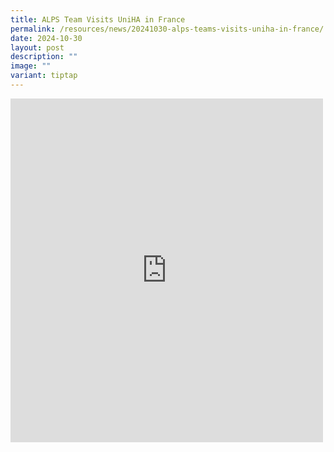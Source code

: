 ```yaml
---
title: ALPS Team Visits UniHA in France
permalink: /resources/news/20241030-alps-teams-visits-uniha-in-france/
date: 2024-10-30
layout: post
description: ""
image: ""
variant: tiptap
---
```

<div class="iframe-wrapper">
<iframe style="border:none;overflow:hidden" height="550" width="500" allowfullscreen="true" frameborder="0" src="https://www.facebook.com/plugins/post.php?href=https%3A%2F%2Fwww.facebook.com%2Falpshealthcaresupplychain%2Fposts%2Fpfbid02fteJGHM72xFe4zRdPdUucmtEFSRq5DzLGajMuyFTpK8xyoshREJjJW62xdASiATEl&amp;show_text=true&amp;width=500"></iframe>
</div>
<p></p>